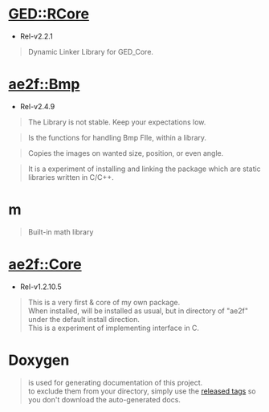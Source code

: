 # [GED::RCore](https://github.com/yuisanae2f/GED_RCore)
- Rel-v2.2.1

> Dynamic Linker Library for GED_Core.

# [ae2f::Bmp](https://github.com/yuisanae2f/ae2f_Bmp)
- Rel-v2.4.9
> The Library is not stable. Keep your expectations low.

> Is the functions for handling Bmp FIle, within a library.

> Copies the images on wanted size, position, or even angle.

> It is a experiment of installing and linking the package which are static libraries written in C/C++.

# m
> Built-in math library

# [ae2f::Core](https://github.com/yuisanae2f/ae2f_Core)
- Rel-v1.2.10.5

> This is a very first & core of my own package.  
> When installed, will be installed as usual, but in directory of "ae2f" under the default install direction.  
> This is a experiment of implementing interface in C.

# Doxygen
> is used for generating documentation of this project.  
> to exclude them from your directory, simply use the [released tags](https://github.com/yuisanae2f/ae2f_Core/releases) so you don't download the auto-generated docs.